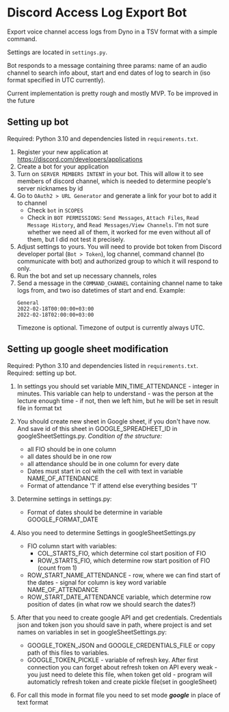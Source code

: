 # Discord Access Log Export Bot

Export voice channel access logs from Dyno in a TSV format with a simple command.

Settings are located in `settings.py`.

Bot responds to a message containing three params: name of an audio channel to search info about, start and end dates
of log to search in (iso format specified in UTC currently).

Current implementation is pretty rough and mostly MVP. To be improved in the future

## Setting up bot

Required: Python 3.10 and dependencies listed in `requirements.txt`.

1. Register your new application at https://discord.com/developers/applications
2. Create a bot for your application
3. Turn on `SERVER MEMBERS INTENT` in your bot. This will allow it to see members of discord channel, which is needed
   to determine people's server nicknames by id
4. Go to `OAuth2 > URL Generator` and generate a link for your bot to add it to channel
   * Check `bot` in `SCOPES`
   * Check in `BOT PERMISSIONS`: `Send Messages`, `Attach Files`, `Read Message History`, and `Read Messages/View Channels`.
   I'm not sure whether we need all of them, it worked for me even without all of them, but I did not test it precisely.
5. Adjust settings to yours. You will need to provide bot token from Discord developer portal (`Bot > Token`), log channel,
   command channel (to communicate with bot) and authorized group to which it will respond to only.
6. Run the bot and set up necessary channels, roles
7. Send a message in the `COMMAND_CHANNEL` containing channel name to take logs from, and two iso datetimes of start and end.
   Example:
   ```
   General
   2022-02-18T00:00:00+03:00
   2022-02-18T02:00:00+03:00
   ```
   Timezone is optional. Timezone of output is currently always UTC.

## Setting up google sheet modification

Required: Python 3.10 and dependencies listed in `requirements.txt`.
Required: setting up bot.

1. In settings you should set variable MIN_TIME_ATTENDANCE - integer in minutes. This variable can help to understand - was the person at the lecture enough time - if not, then we left him, but he will be set in result file in format txt
2. You should create new sheet in Google sheet, if you don't have now. And save id of this sheet in GOOGLE_SPREADHEET_ID in googleSheetSettings.py. 
<i>Condition of the structure:</i>
   + all FIO should be in one column
   + all dates should be in one row
   + all attendance should be in one column for every date
   + Dates must start in col with the cell with text in variable NAME_OF_ATTENDANCE
   + Format of attendance '1' if attend else everything besides '1'
2. Determine settings in settings.py:
   + Format of dates should be determine in variable GOOGLE_FORMAT_DATE

3. Also you need to determine Settings in googleSheetSettings.py
   + FIO column start with variables:
      * COL_STARTS_FIO, which determine col start position of FIO 
      * ROW_STARTS_FIO, which determine row start position of FIO (count from 1)
   + ROW_START_NAME_ATTENDANCE - row, where we can find start of the dates - signal for column is key word variable NAME_OF_ATTENDANCE
   + ROW_START_DATE_ATTENDANCE variable, which determine row position of dates (in what row we should search the dates?)
4. After that you need to create google API and get credentials. Credentials json and token json you should save in path, where project is and set names on variables in set in googleSheetSettings.py:
   + GOOGLE_TOKEN_JSON and GOOGLE_CREDENTIALS_FILE or copy path of this files to variables.
   + GOOGLE_TOKEN_PICKLE - variable of refresh key. After first connection you can forget about refresh token on API every weak - you just need to delete this file, when token get old - program will automaticly refresh token and create pickle file(set in googleSheet)
5. For call this mode in format file you need to set mode <i><b>google</b></i> in place of text format
